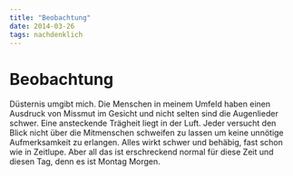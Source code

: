 ```yaml
---
title: "Beobachtung"
date: 2014-03-26
tags: nachdenklich
---
```

# Beobachtung

Düsternis umgibt mich. Die Menschen in meinem Umfeld haben einen Ausdruck von Missmut im Gesicht und nicht selten sind die Augenlieder schwer. Eine ansteckende Trägheit liegt in der Luft. Jeder versucht den Blick nicht über die Mitmenschen schweifen zu lassen um keine unnötige Aufmerksamkeit zu erlangen. Alles wirkt schwer und behäbig, fast schon wie in Zeitlupe.
Aber all das ist erschreckend normal für diese Zeit und diesen Tag, denn es ist Montag Morgen.
